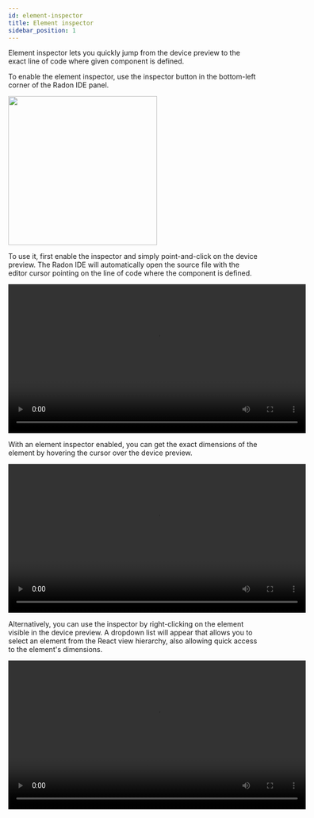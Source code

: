 ```yaml
---
id: element-inspector
title: Element inspector
sidebar_position: 1
---
```


Element inspector lets you quickly jump from the device preview to the exact line of code where given component is defined.

To enable the element inspector, use the inspector button in the bottom-left corner of the Radon IDE panel.

<img width="300" src="/img/docs/ide_enable_inspector.png" className="shadow-image"/>

To use it, first enable the inspector and simply point-and-click on the device preview. The Radon IDE will automatically open the source file with the editor cursor pointing on the line of code where the component is defined.

<video autoPlay loop width="600" controls className="shadow-image">
  <source src="/video/2_sztudio_inspect.mp4" type="video/mp4"/>
</video>

With an element inspector enabled, you can get the exact dimensions of the element by hovering the cursor over the device preview.

<video autoPlay loop width="600" controls className="shadow-image">
  <source src="/video/ide_inspector_hovering.mp4" type="video/mp4"/>
</video>

Alternatively, you can use the inspector by right-clicking on the element visible in the device preview. A dropdown list will appear that allows you to select an element from the React view hierarchy, also allowing quick access to the element's dimensions.

<video autoPlay loop width="600" controls className="shadow-image">
  <source src="/video/ide_element_inspector.mp4" type="video/mp4"/>
</video>
